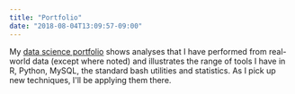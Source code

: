 ```yaml
---
title: "Portfolio"
date: "2018-08-04T13:09:57-09:00" 
---
```


My [data science portfolio](https://technocrat.github.io/_book) shows analyses that I have performed from real-world data (except where noted) and illustrates the range of tools I have in R, Python, MySQL, the standard bash utilities and statistics. As I pick up new techniques, I'll be applying them there.


